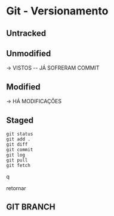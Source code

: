 # Git - Versionamento

## Untracked

## Unmodified

-> VISTOS -- JÁ SOFRERAM COMMIT

## Modified

-> HÁ MODIFICAÇÕES

## Staged

```
git status
git add .
git diff
git commit
git log
git pull
git fetch
```

q

retornar

## GIT BRANCH
